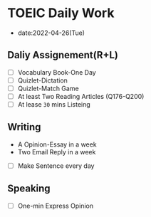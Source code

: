 # TOEIC Daily Work

* date:2022-04-26(Tue)

## Daliy Assignement(R+L)

- [ ] Vocabulary Book-One Day
- [ ] Quizlet-Dictation
- [ ] Quizlet-Match Game
- [ ] At least Two Reading Articles (Q176-Q200)
- [ ] At lease `30` mins Listeing

## Writing

* A Opinion-Essay in a week
* Two Email Reply in a week
- [ ] Make Sentence every day

## Speaking
- [ ]  One-min Express Opinion
